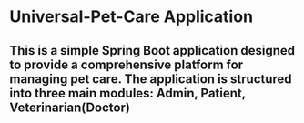 # Universal-Pet-Care Application
## This is a simple Spring Boot application designed to provide a comprehensive platform for managing pet care. The application is structured into three main modules: Admin, Patient, Veterinarian(Doctor)